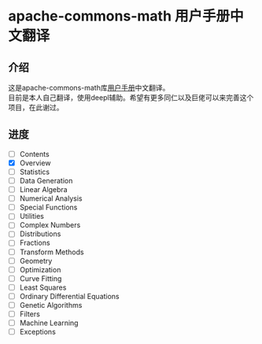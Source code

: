 # apache-commons-math 用户手册中文翻译

## 介绍

这是apache-commons-math库[用户手册](http://commons.apache.org/proper/commons-math/userguide/)中文翻译。  
目前是本人自己翻译，使用deepl辅助。希望有更多同仁以及巨佬可以来完善这个项目，在此谢过。

## 进度

- [ ] Contents
- [x] Overview
- [ ] Statistics
- [ ] Data Generation
- [ ] Linear Algebra
- [ ] Numerical Analysis
- [ ] Special Functions
- [ ] Utilities
- [ ] Complex Numbers
- [ ] Distributions
- [ ] Fractions
- [ ] Transform Methods
- [ ] Geometry
- [ ] Optimization
- [ ] Curve Fitting
- [ ] Least Squares
- [ ] Ordinary Differential Equations
- [ ] Genetic Algorithms
- [ ] Filters
- [ ] Machine Learning
- [ ] Exceptions
